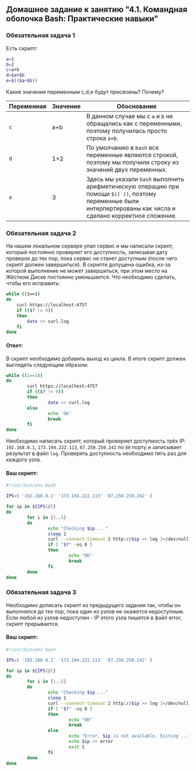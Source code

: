 ## Домашнее задание к занятию "4.1. Командная оболочка Bash: Практические навыки"

### Обязательная задача 1

Есть скрипт:
```bash
a=1
b=2
c=a+b
d=$a+$b
e=$(($a+$b))
```

Какие значения переменным c,d,e будут присвоены? Почему?

| Переменная  | Значение | Обоснование |
| ------------- | ------------- | ------------- |
| `c`  | a+b | В данном случае мы с `a` и `b` не обращались как с переменными, поэтому получилась просто строка `a+b`. |
| `d`  | 1+2 | По умолчанию в `bash` все переменные являются строкой, поэтому мы получили строку из значений двух переменных. |
| `e`  | 3 | Здесь мы указали `bash` выполнить арифметическую операцию при помощи `$(( ))`, поэтому переменные были интерпертированы как числа и сделано корректное сложение. |


### Обязательная задача 2
На нашем локальном сервере упал сервис и мы написали скрипт, который постоянно проверяет его доступность, записывая дату проверок до тех пор, пока сервис не станет доступным (после чего скрипт должен завершиться). В скрипте допущена ошибка, из-за которой выполнение не может завершиться, при этом место на Жёстком Диске постоянно уменьшается. Что необходимо сделать, чтобы его исправить:
```bash
while ((1==1)
do
	curl https://localhost:4757
	if (($? != 0))
	then
		date >> curl.log
	fi
done
```

#### Ответ:

В скрипт необходимо добавить выход из цикла. В итоге скрипт должен выглядеть следующим образом:
```bash
while ((1==1))
do
        curl https://localhost:4757
        if (($? != 0))
        then
                date >> curl.log
        else
                echo 'OK'
                break
        fi
done
```

Необходимо написать скрипт, который проверяет доступность трёх IP: `192.168.0.1`, `173.194.222.113`, `87.250.250.242` по `80` порту и записывает результат в файл `log`. Проверять доступность необходимо пять раз для каждого узла.

#### Ваш скрипт:
```bash
#!/usr/bin/env bash

IPS=( '192.168.0.1' '173.194.222.113' '87.250.250.242' )

for ip in ${IPS[@]}
do
        for i in {1..5}
        do
                echo "Checking $ip ..."
                sleep 1
                curl --connect-timeout 2 http://$ip >> log 2>/dev/null
                if [ "$?" -eq 0 ]
                then
                        echo "OK"
                        break
                fi
        done
done
```

### Обязательная задача 3
Необходимо дописать скрипт из предыдущего задания так, чтобы он выполнялся до тех пор, пока один из узлов не окажется недоступным. Если любой из узлов недоступен - IP этого узла пишется в файл error, скрипт прерывается.

#### Ваш скрипт:
```bash
#!/usr/bin/env bash

IPS=( '192.168.0.1' '173.194.222.113' '87.250.250.242' )

for ip in ${IPS[@]}
do
        for i in {1..5}
        do
                echo "Checking $ip ..."
                sleep 1
                curl --connect-timeout 2 http://$ip >> log 2>/dev/null
                if [ "$?" -eq 0 ]
                then
                        echo "OK"
                        break
                else
                        echo "Error. $ip is not available. Exiting ..."
                        echo $ip >> error
                        exit 1
                fi
        done
done
```